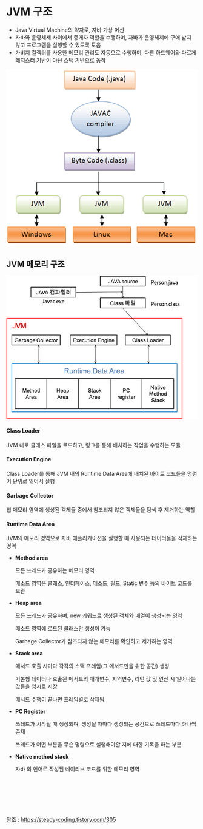 # JVM 구조

* Java Virtual Machine의 약자로, 자바 가상 머신
* 자바와 운영체제 사이에서 중개자 역할을 수행하며, 자바가 운영체제에 구애 받지 않고 프로그램을 실행할 수 있도록 도움
* 가비지 컬렉터를 사용한 메모리 관리도 자동으로 수행하며, 다른 하드웨어와 다르게 레지스터 기반이 아닌 스택 기반으로 동작

![](./images/Java실행단계.png)

## JVM 메모리 구조

![](./images/JVM메모리구조.png)

#### Class Loader

JVM 내로 클래스 파일을 로드하고, 링크를 통해 배치하는 작업을 수행하는 모듈

#### Execution Engine

Class Loader를 통해 JVM 내의 Runtime Data Area에 배치된 바이트 코드들을 명렁어 단위로 읽어서 실행

#### Garbage Collector

힙 메모리 영역에 생성된 객체들 중에서 참조되지 않은 객체들을 탐색 후 제거하는 역할

#### Runtime Data Area

JVM의 메모리 영역으로 자바 애플리케이션을 실행할 때 사용되는 데이터들을 적재하는 영역

* **Method area** 
  
  모든 쓰레드가 공유하는 메모리 영역
  
  메소드 영역은 클래스, 인터페이스, 메소드, 필드, Static 변수 등의 바이트 코드를 보관

* **Heap area**
  
  모든 쓰레드가 공유하며, new 키워드로 생성된 객체와 배열이 생성되는 영역
  
  메소드 영역에 로드된 클래스만 생성이 가능
  
  Garbage Collector가 참조되지 않는 메모리를 확인하고 제거하는 영역

* **Stack area** 
  
  메서드 호출 시마다 각각의 스택 프레임(그 메서드만을 위한 공간) 생성
  
  기본형 데이터나 호출된 메서드의 매개변수, 지역변수, 리턴 값 및 연산 시 일어나는 값들을 임시로 저장
  
  메서드 수행이 끝나면 프레임별로 삭제됨

* **PC Register**
  
  쓰레드가 시작될 때 생성되며, 생성될 때마다 생성되는 공간으로 쓰레드마다 하나씩 존재
  
  쓰레드가 어떤 부분을 무슨 명령으로 실행해야할 지에 대한 기록을 하는 부분

* **Native method stack**
  
  자바 외 언어로 작성된 네이티브 코드를 위한 메모리 영역

<br>

<br>

<br>

<br>

<br>

참조 : https://steady-coding.tistory.com/305
